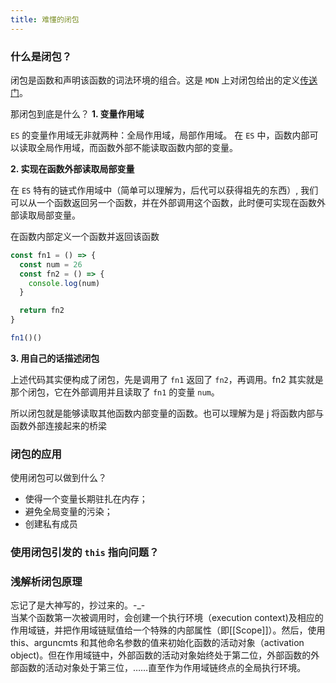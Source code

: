 ```yaml
---
title: 难懂的闭包
---
```


### 什么是闭包？

闭包是函数和声明该函数的词法环境的组合。这是 `MDN` 上对闭包给出的定义[传送门](https://developer.mozilla.org/zh-CN/docs/Web/JavaScript/Closures)。

那闭包到底是什么？
**1. 变量作用域**

`ES` 的变量作用域无非就两种：全局作用域，局部作用域。
在 `ES` 中，函数内部可以读取全局作用域，而函数外部不能读取函数内部的变量。

**2. 实现在函数外部读取局部变量**

在 `ES` 特有的链式作用域中（简单可以理解为，后代可以获得祖先的东西）, 我们可以从一个函数返回另一个函数，并在外部调用这个函数，此时便可实现在函数外部读取局部变量。

在函数内部定义一个函数并返回该函数

```javascript
const fn1 = () => {
  const num = 26
  const fn2 = () => {
    console.log(num)
  }

  return fn2
}

fn1()()
```

**3. 用自己的话描述闭包**

上述代码其实便构成了闭包，先是调用了 `fn1` 返回了 `fn2`，再调用。fn2 其实就是那个闭包，它在外部调用并且读取了 `fn1` 的变量 `num`。

所以闭包就是能够读取其他函数内部变量的函数。也可以理解为是 j 将函数内部与函数外部连接起来的桥梁

### 闭包的应用

使用闭包可以做到什么？

- 使得一个变量长期驻扎在内存；
- 避免全局变量的污染；
- 创建私有成员

### 使用闭包引发的 `this` 指向问题？

### 浅解析闭包原理

忘记了是大神写的，抄过来的。-\_-  
当某个函数第一次被调用时，会创建一个执行环境（execution context)及相应的作用域链，并把作用域链赋值给一个特殊的内部属性（即[\[Scope]]）。然后，使用 this、arguncmts 和其他命名参数的值来初始化函数的活动对象（activation object)。但在作用域链中，外部函数的活动对象始终处于第二位，外部函数的外部函数的活动对象处于第三位，……直至作为作用域链终点的全局执行环境。
